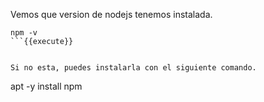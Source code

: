 Vemos que version de nodejs tenemos instalada.

```
npm -v
```{{execute}}


Si no esta, puedes instalarla con el siguiente comando.

```
apt -y install npm
````{{execute}}
